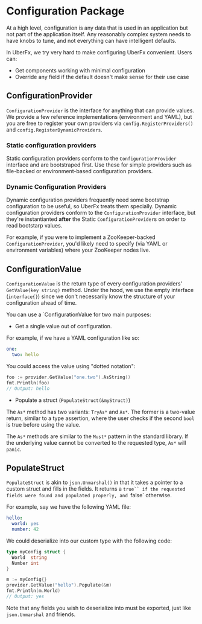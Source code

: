 # Configuration Package

At a high level, configuration is any data that is used in an application but
not part of the application itself. Any reasonably complex system needs to
have knobs to tune, and not everything can have intelligent defaults.

In UberFx, we try very hard to make configuring UberFx convenient. Users can:

* Get components working with minimal configuration
* Override any field if the default doesn't make sense for their use case

## ConfigurationProvider

`ConfigurationProvider` is the interface for anything that can provide values.
We provide a few reference implementations (environment and YAML), but you are
free to register your own providers via `config.RegisterProviders()` and
`config.RegisterDynamicProviders`.

### Static configuration providers

Static configuration providers conform to the `ConfigurationProvider` interface
and are bootstraped first. Use these for simple providers such as file-backed or
environment-based configuration providers.

### Dynamic Configuration Providers

Dynamic configuration providers frequently need some bootstrap configuration to
be useful, so UberFx treats them specially. Dynamic configuration providers
conform to the `ConfigurationProvider` interface, but they're instantianted
**after** the Static `ConfigurationProvider`s on order to read bootstarp values.

For example, if you were to implement a ZooKeeper-backed
`ConfigurationProvider`, you'd likely need to specify (via YAML or environment
variables) where your ZooKeeper nodes live.

## ConfigurationValue

`ConfigurationValue` is the return type of every configuration providers'
`GetValue(key string)` method. Under the hood, we use the empty interface
(`interface{}`) since we don't necessarily know the structure of your
configuration ahead of time.

You can use a `ConfigurationValue for two main purposes:

* Get a single value out of configuration.

For example, if we have a YAML configuration like so:

```yaml
one:
  two: hello
```

You could access the value using "dotted notation":

```go
foo := provider.GetValue("one.two").AsString()
fmt.Println(foo)
// Output: hello
```

* Populate a struct (`PopulateStruct(&myStruct)`)

The `As*` method has two variants: `TryAs*` and `As*`. The former is a
two-value return, similar to a type assertion, where the user checks if the second
`bool` is true before using the value.

The `As*` methods are similar to the `Must*` pattern in the standard library.
If the underlying value cannot be converted to the requested type, `As*` will
`panic`.

## PopulateStruct

`PopulateStruct` is akin to `json.Unmarshal()` in that it takes a pointer to a
custom struct and fills in the fields. It returns a `true`` if the requested
fields were found and populated properly, and `false` otherwise.

For example, say we have the following YAML file:

```yaml
hello:
  world: yes
  number: 42
```

We could deserialize into our custom type with the following code:

```go
type myConfig struct {
  World  string
  Number int
}

m := myConfig{}
provider.GetValue("hello").Populate(&m)
fmt.Println(m.World)
// Output: yes
```

Note that any fields you wish to deserialize into must be exported, just like
`json.Unmarshal` and friends.
